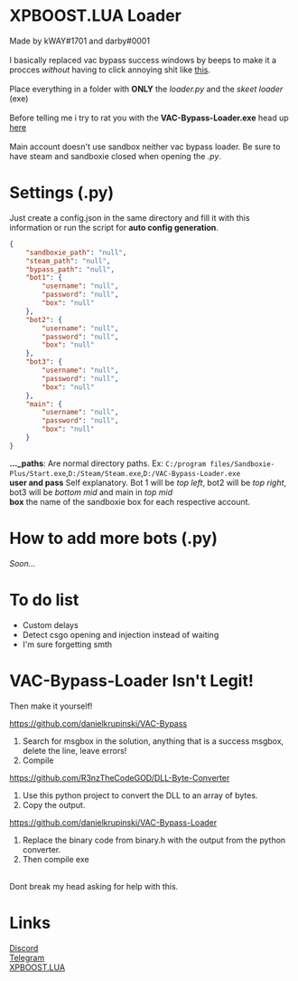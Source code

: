 # XPBOOST.LUA Loader
Made by kWAY#1701 and darby#0001<br /><br />
I basically replaced vac bypass success windows by beeps to make it a procces *without* having to click annoying shit like [this](https://cdn.discordapp.com/attachments/984877542529962054/985120358204076032/unknown.png).<br /><br />
Place everything in a folder with **ONLY** the *loader.py* and the *skeet loader* (exe)<br /><br />
Before telling me i try to rat you with the **VAC-Bypass-Loader.exe** head up [here](https://github.com/kWAYTV/xpboost-loader#vac-bypass-loader-isnt-legit)<br /><br />
Main account doesn't use sandbox neither vac bypass loader. Be sure to have steam and sandboxie closed when opening the *.py*.
# Settings (.py)
Just create a config.json in the same directory and fill it with this information or run the script for **auto config generation**.
```json
{
    "sandboxie_path": "null",
    "steam_path": "null",
    "bypass_path": "null",
    "bot1": {
        "username": "null",
        "password": "null",
        "box": "null"
    },
    "bot2": {
        "username": "null",
        "password": "null",
        "box": "null"
    },
    "bot3": {
        "username": "null",
        "password": "null",
        "box": "null"
    },
    "main": {
        "username": "null",
        "password": "null",
        "box": "null"
    }
}
```
**..._paths**: Are normal directory paths. Ex: `C:/program files/Sandboxie-Plus/Start.exe`,`D:/Steam/Steam.exe`,`D:/VAC-Bypass-Loader.exe`<br />
**user and pass** Self explanatory. Bot 1 will be *top left*, bot2 will be *top right*, bot3 will be *bottom mid* and main in *top mid*<br />
**box** the name of the sandboxie box for each respective account.
# How to add more bots (.py)
*Soon...*
# To do list
- Custom delays<br />
- Detect csgo opening and injection instead of waiting<br />
- I'm sure forgetting smth<br />
# VAC-Bypass-Loader Isn't Legit!
Then make it yourself!<br />

https://github.com/danielkrupinski/VAC-Bypass
1. Search for msgbox in the solution, anything that is a success msgbox, delete the line, leave errors!<br />
2. Compile<br />

https://github.com/R3nzTheCodeGOD/DLL-Byte-Converter<br />
1. Use this python project to convert the DLL to an array of bytes.<br />
2. Copy the output.<br />

https://github.com/danielkrupinski/VAC-Bypass-Loader<br />
1. Replace the binary code from binary.h with the output from the python converter.<br />
2. Then compile exe<br />
<br />
Dont break my head asking for help with this.

# Links
[Discord](https://discord.gg/MRNuVCXuTS)<br />
[Telegram](https://t.me/kwaytv)<br />
[XPBOOST.LUA](https://discord.gg/xpboost)